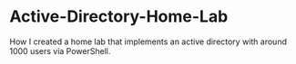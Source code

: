 # Active-Directory-Home-Lab
How I created a home lab that implements an active directory with around 1000 users via PowerShell.

